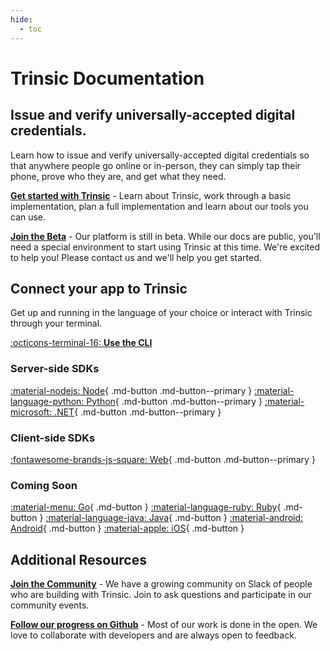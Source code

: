 ```yaml
---
hide:
  - toc
---
```

# Trinsic Documentation
## Issue and verify universally-accepted digital credentials.
Learn how to issue and verify universally-accepted digital credentials so that anywhere people go online or in-person, they can simply tap their phone, prove who they are, and get what they need.

[**Get started with Trinsic**](learn/index.md) - Learn about Trinsic, work through a basic implementation, plan a full implementation and learn about our tools you can use. 

[**Join the Beta**](early-adopter.md) - Our platform is still in beta. While our docs are public, you'll need a special environment to start using Trinsic at this time. We're excited to help you! Please contact us and we'll help you get started.
## Connect your app to Trinsic
Get up and running in the language of your choice or interact with Trinsic through your terminal.

[:octicons-terminal-16: **Use the CLI**](cli/index.md)
### Server-side SDKs
[:material-nodejs: Node](node/index.md){ .md-button .md-button--primary }
[:material-language-python: Python](python/index.md){ .md-button .md-button--primary }
[:material-microsoft: .NET](dotnet/index.md){ .md-button .md-button--primary }
### Client-side SDKs

[:fontawesome-brands-js-square: Web](web/index.md){ .md-button .md-button--primary } 

### Coming Soon

[:material-menu: Go](#){ .md-button }
[:material-language-ruby: Ruby](#){ .md-button  }
[:material-language-java: Java](#){ .md-button }
[:material-android: Android](#){ .md-button }
[:material-apple: iOS](#){ .md-button } 





## Additional Resources
[**Join the Community**](https://join.slack.com/t/trinsiccommunity/shared_invite/zt-pcsdy7kn-h4vtdPEpqQUlmirU8FFzSQ) - We have a growing community on Slack of people who are building with Trinsic. Join to ask questions and participate in our community events.

[**Follow our progress on Github**](https://github.com/trinsic-id) - Most of our work is done in the open. We love to collaborate with developers and are always open to feedback.

